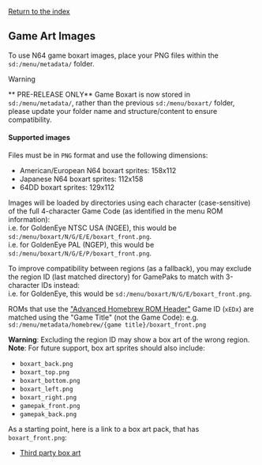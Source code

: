 [Return to the index](./00_index.md)
## Game Art Images
To use N64 game boxart images, place your PNG files within the `sd:/menu/metadata/` folder.

> [!WARNING]
> ** PRE-RELEASE ONLY**
Game Boxart is now stored in `sd:/menu/metadata/`, rather than the previous `sd:/menu/boxart/` folder, please update your folder name and structure/content to ensure compatibility.

#### Supported images
Files must be in `PNG` format and use the following dimensions:
* American/European N64 boxart sprites: 158x112
* Japanese N64 boxart sprites: 112x158
* 64DD boxart sprites: 129x112

Images will be loaded by directories using each character (case-sensitive) of the full 4-character Game Code (as identified in the menu ROM information):  
i.e. for GoldenEye NTSC USA (NGEE), this would be `sd:/menu/boxart/N/G/E/E/boxart_front.png`.  
i.e. for GoldenEye PAL (NGEP), this would be `sd:/menu/boxart/N/G/E/P/boxart_front.png`.

To improve compatibility between regions (as a fallback), you may exclude the region ID (last matched directory) for GamePaks to match with 3-character IDs instead:  
i.e. for GoldenEye, this would be `sd:/menu/boxart/N/G/E/boxart_front.png`.

ROMs that use the ["Advanced Homebrew ROM Header"](https://n64brew.dev/wiki/ROM_Header) Game ID (`xEDx`) are matched using the "Game Title" (not the Game Code):
e.g. `sd:/menu/metadata/homebrew/{game title}/boxart_front.png`

**Warning**: Excluding the region ID may show a box art of the wrong region.  
**Note**: For future support, box art sprites should also include:  
- `boxart_back.png`
- `boxart_top.png`
- `boxart_bottom.png`
- `boxart_left.png`
- `boxart_right.png`
- `gamepak_front.png`
- `gamepak_back.png`

As a starting point, here is a link to a box art pack, that has `boxart_front.png`:  
- [Third party box art](https://drive.google.com/file/d/1IpCmFqmGgGwKKmlRBxYObfFR9XywaC6n/view?usp=drive_link)
